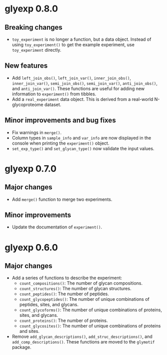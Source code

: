 # glyexp 0.8.0

## Breaking changes

- `toy_experiment` is no longer a function, but a data object. Instead of using `toy_experiment()` to get the example experiment, use `toy_experiment` directly.

## New features

- Add `left_join_obs()`, `left_join_var()`, `inner_join_obs()`, `inner_join_var()`, `semi_join_obs()`, `semi_join_var()`, `anti_join_obs()`, and `anti_join_var()`. These functions are useful for adding new information to `experiment()` from tibbles.
- Add a `real_experiment` data object. This is derived from a real-world N-glycoproteome dataset.

## Minor improvements and bug fixes

- Fix warnings in `merge()`.
- Column types in `sample_info` and `var_info` are now displayed in the console when printing the `experiment()` object.
- `set_exp_type()` and `set_glycan_type()` now validate the input values.

# glyexp 0.7.0

## Major changes

- Add `merge()` function to merge two experiments.

## Minor improvements

- Update the documentation of `experiment()`.

# glyexp 0.6.0

## Major changes

- Add a series of functions to describe the experiment: 
    - `count_compositions()`: The number of glycan compositions.
    - `count_structures()`: The number of glycan structures.
    - `count_peptides()`: The number of peptides.
    - `count_glycopeptides()`: The number of unique combinations of peptides, sites, and glycans.
    - `count_glycoforms()`: The number of unique combinations of proteins, sites, and glycans.
    - `count_proteins()`: The number of proteins.
    - `count_glycosites()`: The number of unique combinations of proteins and sites.
- Remove `add_glycan_descriptions()`, `add_struc_descriptions()`, and `add_comp_descriptions()`.
  These functions are moved to the `glymotif` package.

